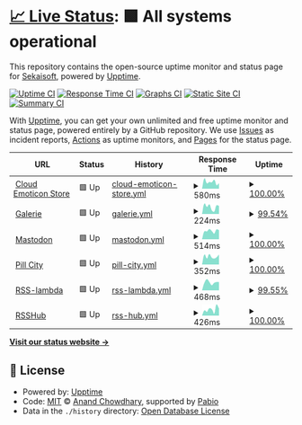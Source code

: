 # [📈 Live Status](https://status.sekaisoft.tech): <!--live status--> **🟩 All systems operational**

This repository contains the open-source uptime monitor and status page for [Sekaisoft](https://status.sekaisoft.tech), powered by [Upptime](https://github.com/upptime/upptime).

[![Uptime CI](https://github.com/sekai-soft/status/workflows/Uptime%20CI/badge.svg)](https://github.com/sekai-soft/status/actions?query=workflow%3A%22Uptime+CI%22)
[![Response Time CI](https://github.com/sekai-soft/status/workflows/Response%20Time%20CI/badge.svg)](https://github.com/sekai-soft/status/actions?query=workflow%3A%22Response+Time+CI%22)
[![Graphs CI](https://github.com/sekai-soft/status/workflows/Graphs%20CI/badge.svg)](https://github.com/sekai-soft/status/actions?query=workflow%3A%22Graphs+CI%22)
[![Static Site CI](https://github.com/sekai-soft/status/workflows/Static%20Site%20CI/badge.svg)](https://github.com/sekai-soft/status/actions?query=workflow%3A%22Static+Site+CI%22)
[![Summary CI](https://github.com/sekai-soft/status/workflows/Summary%20CI/badge.svg)](https://github.com/sekai-soft/status/actions?query=workflow%3A%22Summary+CI%22)

With [Upptime](https://upptime.js.org), you can get your own unlimited and free uptime monitor and status page, powered entirely by a GitHub repository. We use [Issues](https://github.com/sekai-soft/status/issues) as incident reports, [Actions](https://github.com/sekai-soft/status/actions) as uptime monitors, and [Pages](https://status.sekaisoft.tech) for the status page.

<!--start: status pages-->
<!-- This summary is generated by Upptime (https://github.com/upptime/upptime) -->
<!-- Do not edit this manually, your changes will be overwritten -->
<!-- prettier-ignore -->
| URL | Status | History | Response Time | Uptime |
| --- | ------ | ------- | ------------- | ------ |
| <img alt="" src="https://icons.duckduckgo.com/ip3/emoticon.moe.ico" height="13"> [Cloud Emoticon Store](https://emoticon.moe/store) | 🟩 Up | [cloud-emoticon-store.yml](https://github.com/sekai-soft/status/commits/HEAD/history/cloud-emoticon-store.yml) | <details><summary><img alt="Response time graph" src="./graphs/cloud-emoticon-store/response-time-week.png" height="20"> 580ms</summary><br><a href="https://sekai-soft.github.io/status/history/cloud-emoticon-store"><img alt="Response time 681" src="https://img.shields.io/endpoint?url=https%3A%2F%2Fraw.githubusercontent.com%2Fsekai-soft%2Fstatus%2FHEAD%2Fapi%2Fcloud-emoticon-store%2Fresponse-time.json"></a><br><a href="https://sekai-soft.github.io/status/history/cloud-emoticon-store"><img alt="24-hour response time 468" src="https://img.shields.io/endpoint?url=https%3A%2F%2Fraw.githubusercontent.com%2Fsekai-soft%2Fstatus%2FHEAD%2Fapi%2Fcloud-emoticon-store%2Fresponse-time-day.json"></a><br><a href="https://sekai-soft.github.io/status/history/cloud-emoticon-store"><img alt="7-day response time 580" src="https://img.shields.io/endpoint?url=https%3A%2F%2Fraw.githubusercontent.com%2Fsekai-soft%2Fstatus%2FHEAD%2Fapi%2Fcloud-emoticon-store%2Fresponse-time-week.json"></a><br><a href="https://sekai-soft.github.io/status/history/cloud-emoticon-store"><img alt="30-day response time 681" src="https://img.shields.io/endpoint?url=https%3A%2F%2Fraw.githubusercontent.com%2Fsekai-soft%2Fstatus%2FHEAD%2Fapi%2Fcloud-emoticon-store%2Fresponse-time-month.json"></a><br><a href="https://sekai-soft.github.io/status/history/cloud-emoticon-store"><img alt="1-year response time 681" src="https://img.shields.io/endpoint?url=https%3A%2F%2Fraw.githubusercontent.com%2Fsekai-soft%2Fstatus%2FHEAD%2Fapi%2Fcloud-emoticon-store%2Fresponse-time-year.json"></a></details> | <details><summary><a href="https://sekai-soft.github.io/status/history/cloud-emoticon-store">100.00%</a></summary><a href="https://sekai-soft.github.io/status/history/cloud-emoticon-store"><img alt="All-time uptime 100.00%" src="https://img.shields.io/endpoint?url=https%3A%2F%2Fraw.githubusercontent.com%2Fsekai-soft%2Fstatus%2FHEAD%2Fapi%2Fcloud-emoticon-store%2Fuptime.json"></a><br><a href="https://sekai-soft.github.io/status/history/cloud-emoticon-store"><img alt="24-hour uptime 100.00%" src="https://img.shields.io/endpoint?url=https%3A%2F%2Fraw.githubusercontent.com%2Fsekai-soft%2Fstatus%2FHEAD%2Fapi%2Fcloud-emoticon-store%2Fuptime-day.json"></a><br><a href="https://sekai-soft.github.io/status/history/cloud-emoticon-store"><img alt="7-day uptime 100.00%" src="https://img.shields.io/endpoint?url=https%3A%2F%2Fraw.githubusercontent.com%2Fsekai-soft%2Fstatus%2FHEAD%2Fapi%2Fcloud-emoticon-store%2Fuptime-week.json"></a><br><a href="https://sekai-soft.github.io/status/history/cloud-emoticon-store"><img alt="30-day uptime 100.00%" src="https://img.shields.io/endpoint?url=https%3A%2F%2Fraw.githubusercontent.com%2Fsekai-soft%2Fstatus%2FHEAD%2Fapi%2Fcloud-emoticon-store%2Fuptime-month.json"></a><br><a href="https://sekai-soft.github.io/status/history/cloud-emoticon-store"><img alt="1-year uptime 100.00%" src="https://img.shields.io/endpoint?url=https%3A%2F%2Fraw.githubusercontent.com%2Fsekai-soft%2Fstatus%2FHEAD%2Fapi%2Fcloud-emoticon-store%2Fuptime-year.json"></a></details>
| <img alt="" src="https://icons.duckduckgo.com/ip3/galerie-reader.com.ico" height="13"> [Galerie](https://galerie-reader.com/) | 🟩 Up | [galerie.yml](https://github.com/sekai-soft/status/commits/HEAD/history/galerie.yml) | <details><summary><img alt="Response time graph" src="./graphs/galerie/response-time-week.png" height="20"> 224ms</summary><br><a href="https://sekai-soft.github.io/status/history/galerie"><img alt="Response time 248" src="https://img.shields.io/endpoint?url=https%3A%2F%2Fraw.githubusercontent.com%2Fsekai-soft%2Fstatus%2FHEAD%2Fapi%2Fgalerie%2Fresponse-time.json"></a><br><a href="https://sekai-soft.github.io/status/history/galerie"><img alt="24-hour response time 260" src="https://img.shields.io/endpoint?url=https%3A%2F%2Fraw.githubusercontent.com%2Fsekai-soft%2Fstatus%2FHEAD%2Fapi%2Fgalerie%2Fresponse-time-day.json"></a><br><a href="https://sekai-soft.github.io/status/history/galerie"><img alt="7-day response time 224" src="https://img.shields.io/endpoint?url=https%3A%2F%2Fraw.githubusercontent.com%2Fsekai-soft%2Fstatus%2FHEAD%2Fapi%2Fgalerie%2Fresponse-time-week.json"></a><br><a href="https://sekai-soft.github.io/status/history/galerie"><img alt="30-day response time 248" src="https://img.shields.io/endpoint?url=https%3A%2F%2Fraw.githubusercontent.com%2Fsekai-soft%2Fstatus%2FHEAD%2Fapi%2Fgalerie%2Fresponse-time-month.json"></a><br><a href="https://sekai-soft.github.io/status/history/galerie"><img alt="1-year response time 248" src="https://img.shields.io/endpoint?url=https%3A%2F%2Fraw.githubusercontent.com%2Fsekai-soft%2Fstatus%2FHEAD%2Fapi%2Fgalerie%2Fresponse-time-year.json"></a></details> | <details><summary><a href="https://sekai-soft.github.io/status/history/galerie">99.54%</a></summary><a href="https://sekai-soft.github.io/status/history/galerie"><img alt="All-time uptime 99.87%" src="https://img.shields.io/endpoint?url=https%3A%2F%2Fraw.githubusercontent.com%2Fsekai-soft%2Fstatus%2FHEAD%2Fapi%2Fgalerie%2Fuptime.json"></a><br><a href="https://sekai-soft.github.io/status/history/galerie"><img alt="24-hour uptime 96.81%" src="https://img.shields.io/endpoint?url=https%3A%2F%2Fraw.githubusercontent.com%2Fsekai-soft%2Fstatus%2FHEAD%2Fapi%2Fgalerie%2Fuptime-day.json"></a><br><a href="https://sekai-soft.github.io/status/history/galerie"><img alt="7-day uptime 99.54%" src="https://img.shields.io/endpoint?url=https%3A%2F%2Fraw.githubusercontent.com%2Fsekai-soft%2Fstatus%2FHEAD%2Fapi%2Fgalerie%2Fuptime-week.json"></a><br><a href="https://sekai-soft.github.io/status/history/galerie"><img alt="30-day uptime 99.87%" src="https://img.shields.io/endpoint?url=https%3A%2F%2Fraw.githubusercontent.com%2Fsekai-soft%2Fstatus%2FHEAD%2Fapi%2Fgalerie%2Fuptime-month.json"></a><br><a href="https://sekai-soft.github.io/status/history/galerie"><img alt="1-year uptime 99.87%" src="https://img.shields.io/endpoint?url=https%3A%2F%2Fraw.githubusercontent.com%2Fsekai-soft%2Fstatus%2FHEAD%2Fapi%2Fgalerie%2Fuptime-year.json"></a></details>
| <img alt="" src="https://icons.duckduckgo.com/ip3/mastodon.ktachibana.party.ico" height="13"> [Mastodon](https://mastodon.ktachibana.party/health) | 🟩 Up | [mastodon.yml](https://github.com/sekai-soft/status/commits/HEAD/history/mastodon.yml) | <details><summary><img alt="Response time graph" src="./graphs/mastodon/response-time-week.png" height="20"> 514ms</summary><br><a href="https://sekai-soft.github.io/status/history/mastodon"><img alt="Response time 503" src="https://img.shields.io/endpoint?url=https%3A%2F%2Fraw.githubusercontent.com%2Fsekai-soft%2Fstatus%2FHEAD%2Fapi%2Fmastodon%2Fresponse-time.json"></a><br><a href="https://sekai-soft.github.io/status/history/mastodon"><img alt="24-hour response time 558" src="https://img.shields.io/endpoint?url=https%3A%2F%2Fraw.githubusercontent.com%2Fsekai-soft%2Fstatus%2FHEAD%2Fapi%2Fmastodon%2Fresponse-time-day.json"></a><br><a href="https://sekai-soft.github.io/status/history/mastodon"><img alt="7-day response time 514" src="https://img.shields.io/endpoint?url=https%3A%2F%2Fraw.githubusercontent.com%2Fsekai-soft%2Fstatus%2FHEAD%2Fapi%2Fmastodon%2Fresponse-time-week.json"></a><br><a href="https://sekai-soft.github.io/status/history/mastodon"><img alt="30-day response time 503" src="https://img.shields.io/endpoint?url=https%3A%2F%2Fraw.githubusercontent.com%2Fsekai-soft%2Fstatus%2FHEAD%2Fapi%2Fmastodon%2Fresponse-time-month.json"></a><br><a href="https://sekai-soft.github.io/status/history/mastodon"><img alt="1-year response time 503" src="https://img.shields.io/endpoint?url=https%3A%2F%2Fraw.githubusercontent.com%2Fsekai-soft%2Fstatus%2FHEAD%2Fapi%2Fmastodon%2Fresponse-time-year.json"></a></details> | <details><summary><a href="https://sekai-soft.github.io/status/history/mastodon">100.00%</a></summary><a href="https://sekai-soft.github.io/status/history/mastodon"><img alt="All-time uptime 100.00%" src="https://img.shields.io/endpoint?url=https%3A%2F%2Fraw.githubusercontent.com%2Fsekai-soft%2Fstatus%2FHEAD%2Fapi%2Fmastodon%2Fuptime.json"></a><br><a href="https://sekai-soft.github.io/status/history/mastodon"><img alt="24-hour uptime 100.00%" src="https://img.shields.io/endpoint?url=https%3A%2F%2Fraw.githubusercontent.com%2Fsekai-soft%2Fstatus%2FHEAD%2Fapi%2Fmastodon%2Fuptime-day.json"></a><br><a href="https://sekai-soft.github.io/status/history/mastodon"><img alt="7-day uptime 100.00%" src="https://img.shields.io/endpoint?url=https%3A%2F%2Fraw.githubusercontent.com%2Fsekai-soft%2Fstatus%2FHEAD%2Fapi%2Fmastodon%2Fuptime-week.json"></a><br><a href="https://sekai-soft.github.io/status/history/mastodon"><img alt="30-day uptime 100.00%" src="https://img.shields.io/endpoint?url=https%3A%2F%2Fraw.githubusercontent.com%2Fsekai-soft%2Fstatus%2FHEAD%2Fapi%2Fmastodon%2Fuptime-month.json"></a><br><a href="https://sekai-soft.github.io/status/history/mastodon"><img alt="1-year uptime 100.00%" src="https://img.shields.io/endpoint?url=https%3A%2F%2Fraw.githubusercontent.com%2Fsekai-soft%2Fstatus%2FHEAD%2Fapi%2Fmastodon%2Fuptime-year.json"></a></details>
| <img alt="" src="https://icons.duckduckgo.com/ip3/api.pill.city.ico" height="13"> [Pill City](https://api.pill.city) | 🟩 Up | [pill-city.yml](https://github.com/sekai-soft/status/commits/HEAD/history/pill-city.yml) | <details><summary><img alt="Response time graph" src="./graphs/pill-city/response-time-week.png" height="20"> 352ms</summary><br><a href="https://sekai-soft.github.io/status/history/pill-city"><img alt="Response time 401" src="https://img.shields.io/endpoint?url=https%3A%2F%2Fraw.githubusercontent.com%2Fsekai-soft%2Fstatus%2FHEAD%2Fapi%2Fpill-city%2Fresponse-time.json"></a><br><a href="https://sekai-soft.github.io/status/history/pill-city"><img alt="24-hour response time 435" src="https://img.shields.io/endpoint?url=https%3A%2F%2Fraw.githubusercontent.com%2Fsekai-soft%2Fstatus%2FHEAD%2Fapi%2Fpill-city%2Fresponse-time-day.json"></a><br><a href="https://sekai-soft.github.io/status/history/pill-city"><img alt="7-day response time 352" src="https://img.shields.io/endpoint?url=https%3A%2F%2Fraw.githubusercontent.com%2Fsekai-soft%2Fstatus%2FHEAD%2Fapi%2Fpill-city%2Fresponse-time-week.json"></a><br><a href="https://sekai-soft.github.io/status/history/pill-city"><img alt="30-day response time 401" src="https://img.shields.io/endpoint?url=https%3A%2F%2Fraw.githubusercontent.com%2Fsekai-soft%2Fstatus%2FHEAD%2Fapi%2Fpill-city%2Fresponse-time-month.json"></a><br><a href="https://sekai-soft.github.io/status/history/pill-city"><img alt="1-year response time 401" src="https://img.shields.io/endpoint?url=https%3A%2F%2Fraw.githubusercontent.com%2Fsekai-soft%2Fstatus%2FHEAD%2Fapi%2Fpill-city%2Fresponse-time-year.json"></a></details> | <details><summary><a href="https://sekai-soft.github.io/status/history/pill-city">100.00%</a></summary><a href="https://sekai-soft.github.io/status/history/pill-city"><img alt="All-time uptime 100.00%" src="https://img.shields.io/endpoint?url=https%3A%2F%2Fraw.githubusercontent.com%2Fsekai-soft%2Fstatus%2FHEAD%2Fapi%2Fpill-city%2Fuptime.json"></a><br><a href="https://sekai-soft.github.io/status/history/pill-city"><img alt="24-hour uptime 100.00%" src="https://img.shields.io/endpoint?url=https%3A%2F%2Fraw.githubusercontent.com%2Fsekai-soft%2Fstatus%2FHEAD%2Fapi%2Fpill-city%2Fuptime-day.json"></a><br><a href="https://sekai-soft.github.io/status/history/pill-city"><img alt="7-day uptime 100.00%" src="https://img.shields.io/endpoint?url=https%3A%2F%2Fraw.githubusercontent.com%2Fsekai-soft%2Fstatus%2FHEAD%2Fapi%2Fpill-city%2Fuptime-week.json"></a><br><a href="https://sekai-soft.github.io/status/history/pill-city"><img alt="30-day uptime 100.00%" src="https://img.shields.io/endpoint?url=https%3A%2F%2Fraw.githubusercontent.com%2Fsekai-soft%2Fstatus%2FHEAD%2Fapi%2Fpill-city%2Fuptime-month.json"></a><br><a href="https://sekai-soft.github.io/status/history/pill-city"><img alt="1-year uptime 100.00%" src="https://img.shields.io/endpoint?url=https%3A%2F%2Fraw.githubusercontent.com%2Fsekai-soft%2Fstatus%2FHEAD%2Fapi%2Fpill-city%2Fuptime-year.json"></a></details>
| <img alt="" src="https://icons.duckduckgo.com/ip3/rss-lambda.ktachibana.party.ico" height="13"> [RSS-lambda](https://rss-lambda.ktachibana.party/rss?url=https%3A%2F%2Fwww.youtube.com%2Ffeeds%2Fvideos.xml%3Fchannel_id%3DUCrMjr7dY8syS_m9TdqM-g_Q&op=filter_title_excl_substrs&param=%E6%AF%8F%E6%97%A5&param=%E9%9B%AA%E8%8A%B1) | 🟩 Up | [rss-lambda.yml](https://github.com/sekai-soft/status/commits/HEAD/history/rss-lambda.yml) | <details><summary><img alt="Response time graph" src="./graphs/rss-lambda/response-time-week.png" height="20"> 468ms</summary><br><a href="https://sekai-soft.github.io/status/history/rss-lambda"><img alt="Response time 545" src="https://img.shields.io/endpoint?url=https%3A%2F%2Fraw.githubusercontent.com%2Fsekai-soft%2Fstatus%2FHEAD%2Fapi%2Frss-lambda%2Fresponse-time.json"></a><br><a href="https://sekai-soft.github.io/status/history/rss-lambda"><img alt="24-hour response time 401" src="https://img.shields.io/endpoint?url=https%3A%2F%2Fraw.githubusercontent.com%2Fsekai-soft%2Fstatus%2FHEAD%2Fapi%2Frss-lambda%2Fresponse-time-day.json"></a><br><a href="https://sekai-soft.github.io/status/history/rss-lambda"><img alt="7-day response time 468" src="https://img.shields.io/endpoint?url=https%3A%2F%2Fraw.githubusercontent.com%2Fsekai-soft%2Fstatus%2FHEAD%2Fapi%2Frss-lambda%2Fresponse-time-week.json"></a><br><a href="https://sekai-soft.github.io/status/history/rss-lambda"><img alt="30-day response time 545" src="https://img.shields.io/endpoint?url=https%3A%2F%2Fraw.githubusercontent.com%2Fsekai-soft%2Fstatus%2FHEAD%2Fapi%2Frss-lambda%2Fresponse-time-month.json"></a><br><a href="https://sekai-soft.github.io/status/history/rss-lambda"><img alt="1-year response time 545" src="https://img.shields.io/endpoint?url=https%3A%2F%2Fraw.githubusercontent.com%2Fsekai-soft%2Fstatus%2FHEAD%2Fapi%2Frss-lambda%2Fresponse-time-year.json"></a></details> | <details><summary><a href="https://sekai-soft.github.io/status/history/rss-lambda">99.55%</a></summary><a href="https://sekai-soft.github.io/status/history/rss-lambda"><img alt="All-time uptime 99.82%" src="https://img.shields.io/endpoint?url=https%3A%2F%2Fraw.githubusercontent.com%2Fsekai-soft%2Fstatus%2FHEAD%2Fapi%2Frss-lambda%2Fuptime.json"></a><br><a href="https://sekai-soft.github.io/status/history/rss-lambda"><img alt="24-hour uptime 96.88%" src="https://img.shields.io/endpoint?url=https%3A%2F%2Fraw.githubusercontent.com%2Fsekai-soft%2Fstatus%2FHEAD%2Fapi%2Frss-lambda%2Fuptime-day.json"></a><br><a href="https://sekai-soft.github.io/status/history/rss-lambda"><img alt="7-day uptime 99.55%" src="https://img.shields.io/endpoint?url=https%3A%2F%2Fraw.githubusercontent.com%2Fsekai-soft%2Fstatus%2FHEAD%2Fapi%2Frss-lambda%2Fuptime-week.json"></a><br><a href="https://sekai-soft.github.io/status/history/rss-lambda"><img alt="30-day uptime 99.82%" src="https://img.shields.io/endpoint?url=https%3A%2F%2Fraw.githubusercontent.com%2Fsekai-soft%2Fstatus%2FHEAD%2Fapi%2Frss-lambda%2Fuptime-month.json"></a><br><a href="https://sekai-soft.github.io/status/history/rss-lambda"><img alt="1-year uptime 99.82%" src="https://img.shields.io/endpoint?url=https%3A%2F%2Fraw.githubusercontent.com%2Fsekai-soft%2Fstatus%2FHEAD%2Fapi%2Frss-lambda%2Fuptime-year.json"></a></details>
| <img alt="" src="https://icons.duckduckgo.com/ip3/rsshub.ktachibana.party.ico" height="13"> [RSSHub](https://rsshub.ktachibana.party/) | 🟩 Up | [rss-hub.yml](https://github.com/sekai-soft/status/commits/HEAD/history/rss-hub.yml) | <details><summary><img alt="Response time graph" src="./graphs/rss-hub/response-time-week.png" height="20"> 426ms</summary><br><a href="https://sekai-soft.github.io/status/history/rss-hub"><img alt="Response time 418" src="https://img.shields.io/endpoint?url=https%3A%2F%2Fraw.githubusercontent.com%2Fsekai-soft%2Fstatus%2FHEAD%2Fapi%2Frss-hub%2Fresponse-time.json"></a><br><a href="https://sekai-soft.github.io/status/history/rss-hub"><img alt="24-hour response time 489" src="https://img.shields.io/endpoint?url=https%3A%2F%2Fraw.githubusercontent.com%2Fsekai-soft%2Fstatus%2FHEAD%2Fapi%2Frss-hub%2Fresponse-time-day.json"></a><br><a href="https://sekai-soft.github.io/status/history/rss-hub"><img alt="7-day response time 426" src="https://img.shields.io/endpoint?url=https%3A%2F%2Fraw.githubusercontent.com%2Fsekai-soft%2Fstatus%2FHEAD%2Fapi%2Frss-hub%2Fresponse-time-week.json"></a><br><a href="https://sekai-soft.github.io/status/history/rss-hub"><img alt="30-day response time 418" src="https://img.shields.io/endpoint?url=https%3A%2F%2Fraw.githubusercontent.com%2Fsekai-soft%2Fstatus%2FHEAD%2Fapi%2Frss-hub%2Fresponse-time-month.json"></a><br><a href="https://sekai-soft.github.io/status/history/rss-hub"><img alt="1-year response time 418" src="https://img.shields.io/endpoint?url=https%3A%2F%2Fraw.githubusercontent.com%2Fsekai-soft%2Fstatus%2FHEAD%2Fapi%2Frss-hub%2Fresponse-time-year.json"></a></details> | <details><summary><a href="https://sekai-soft.github.io/status/history/rss-hub">100.00%</a></summary><a href="https://sekai-soft.github.io/status/history/rss-hub"><img alt="All-time uptime 100.00%" src="https://img.shields.io/endpoint?url=https%3A%2F%2Fraw.githubusercontent.com%2Fsekai-soft%2Fstatus%2FHEAD%2Fapi%2Frss-hub%2Fuptime.json"></a><br><a href="https://sekai-soft.github.io/status/history/rss-hub"><img alt="24-hour uptime 100.00%" src="https://img.shields.io/endpoint?url=https%3A%2F%2Fraw.githubusercontent.com%2Fsekai-soft%2Fstatus%2FHEAD%2Fapi%2Frss-hub%2Fuptime-day.json"></a><br><a href="https://sekai-soft.github.io/status/history/rss-hub"><img alt="7-day uptime 100.00%" src="https://img.shields.io/endpoint?url=https%3A%2F%2Fraw.githubusercontent.com%2Fsekai-soft%2Fstatus%2FHEAD%2Fapi%2Frss-hub%2Fuptime-week.json"></a><br><a href="https://sekai-soft.github.io/status/history/rss-hub"><img alt="30-day uptime 100.00%" src="https://img.shields.io/endpoint?url=https%3A%2F%2Fraw.githubusercontent.com%2Fsekai-soft%2Fstatus%2FHEAD%2Fapi%2Frss-hub%2Fuptime-month.json"></a><br><a href="https://sekai-soft.github.io/status/history/rss-hub"><img alt="1-year uptime 100.00%" src="https://img.shields.io/endpoint?url=https%3A%2F%2Fraw.githubusercontent.com%2Fsekai-soft%2Fstatus%2FHEAD%2Fapi%2Frss-hub%2Fuptime-year.json"></a></details>

<!--end: status pages-->

[**Visit our status website →**](https://status.sekaisoft.tech)

## 📄 License

- Powered by: [Upptime](https://github.com/upptime/upptime)
- Code: [MIT](./LICENSE) © [Anand Chowdhary](https://anandchowdhary.com), supported by [Pabio](https://pabio.com)
- Data in the `./history` directory: [Open Database License](https://opendatacommons.org/licenses/odbl/1-0/)

